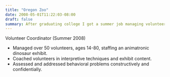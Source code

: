 ```yaml
---
title: "Oregon Zoo"
date: 2008-05-01T11:22:03-08:00
draft: false
summary: After graduating college I got a summer job managing volunteers, calming terrified children, and answering questions for an animatronic dinosaur exhibit at the zoo. 
---
```

Volunteer Coordinator (Summer 2008)

- Managed over 50 volunteers, ages 14-80, staffing an animatronic dinosaur exhibit.
- Coached volunteers in interpretive techniques and exhibit content.
- Assessed and addressed behavioral problems constructively and confidentially.
